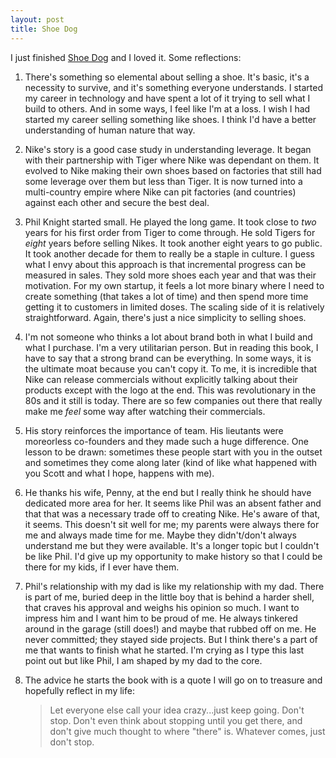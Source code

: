 ```yaml
---
layout: post
title: Shoe Dog
---
```


I just finished [Shoe Dog](https://en.wikipedia.org/wiki/Shoe_Dog) and I loved it. Some reflections:

1. There's something so elemental about selling a shoe. It's basic, it's a necessity to survive, and it's something everyone understands. I started my career in technology and have spent a lot of it trying to sell what I build to others. And in some ways, I feel like I'm at a loss. I wish I had started my career selling something like shoes. I think I'd have a better understanding of human nature that way.

2. Nike's story is a good case study in understanding leverage. It began with their partnership with Tiger where Nike was dependant on them. It evolved to Nike making their own shoes based on factories that still had some leverage over them but less than Tiger. It is now turned into a multi-country empire where Nike can pit factories (and countries) against each other and secure the best deal. 

3. Phil Knight started small. He played the long game. It took close to _two_ years for his first order from Tiger to come through. He sold Tigers for _eight_ years before selling Nikes. It took another eight years to go public. It took another decade for them to really be a staple in culture. I guess what I envy about this approach is that incremental progress can be measured in sales. They sold more shoes each year and that was their motivation. For my own startup, it feels a lot more binary where I need to create something (that takes a lot of time) and then spend more time getting it to customers in limited doses. The scaling side of it is relatively straightforward. Again, there's just a nice simplicity to selling shoes.

4. I'm not someone who thinks a lot about brand both in what I build and what I purchase. I'm a very utilitarian person. But in reading this book, I have to say that a strong brand can be everything. In some ways, it is the ultimate moat because you can't copy it. To me, it is incredible that Nike can release commercials without explicitly talking about their products except with the logo at the end. This was revolutionary in the 80s and it still is today. There are so few companies out there that really make me _feel_ some way after watching their commercials.

5. His story reinforces the importance of team. His lieutants were moreorless co-founders and they made such a huge difference. One lesson to be drawn: sometimes these people start with you in the outset and sometimes they come along later (kind of like what happened with you Scott and what I hope, happens with me).

6. He thanks his wife, Penny, at the end but I really think he should have dedicated more area for her. It seems like Phil was an absent father and that that was a necessary trade off to creating Nike. He's aware of that, it seems. This doesn't sit well for me; my parents were always there for me and always made time for me. Maybe they didn't/don't always understand me but they were available. It's a longer topic but I couldn't be like Phil. I'd give up my opportunity to make history so that I could be there for my kids, if I ever have them.

7. Phil's relationship with my dad is like my relationship with my dad. There is part of me, buried deep in the little boy that is behind a harder shell, that craves his approval and weighs his opinion so much. I want to impress him and I want him to be proud of me. He always tinkered around in the garage (still does!) and maybe that rubbed off on me. He never committed; they stayed side projects. But I think there's a part of me that wants to finish what he started. I'm crying as I type this last point out but like Phil, I am shaped by my dad to the core.

8. The advice he starts the book with is a quote I will go on to treasure and hopefully reflect in my life: 

   > Let everyone else call your idea crazy...just keep going. Don't stop. Don't even think about stopping until you get there, and don't give much thought to where "there" is. Whatever comes, just don't stop.

